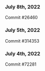 ### July 8th, 2022

Commit #26460

### July 5th, 2022

Commit #314353


### July 4th, 2022

Commit #72281
